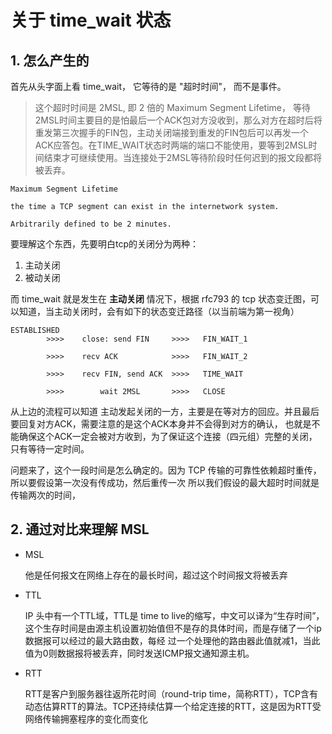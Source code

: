 # 关于 time_wait 状态

## 1. 怎么产生的

首先从头字面上看 time_wait， 它等待的是 "超时时间"， 而不是事件。

>这个超时时间是 2MSL, 即 2 倍的 Maximum Segment Lifetime， 等待2MSL时间主要目的是怕最后一个ACK包对方没收到，那么对方在超时后将重发第三次握手的FIN包，主动关闭端接到重发的FIN包后可以再发一个ACK应答包。在TIME_WAIT状态时两端的端口不能使用，要等到2MSL时间结束才可继续使用。当连接处于2MSL等待阶段时任何迟到的报文段都将被丢弃。

```
Maximum Segment Lifetime

the time a TCP segment can exist in the internetwork system.  

Arbitrarily defined to be 2 minutes.
```

要理解这个东西，先要明白tcp的关闭分为两种：
1. 主动关闭
2. 被动关闭

而 time_wait 就是发生在 **主动关闭** 情况下，根据 rfc793 的 tcp 状态变迁图，可以知道，当主动关闭时，会有如下的状态变迁路径（以当前端为第一视角）

```
ESTABLISHED  
        >>>>    close: send FIN     >>>>   FIN_WAIT_1  

        >>>>    recv ACK            >>>>   FIN_WAIT_2

        >>>>    recv FIN, send ACK  >>>>   TIME_WAIT

        >>>>        wait 2MSL       >>>>   CLOSE
```        

从上边的流程可以知道 主动发起关闭的一方，主要是在等对方的回应。并且最后要回复对方ACK，需要注意的是这个ACK本身并不会得到对方的确认，
也就是不能确保这个ACK一定会被对方收到，为了保证这个连接（四元组）完整的关闭，只有等待一定时间。

问题来了，这个一段时间是怎么确定的。因为 TCP 传输的可靠性依赖超时重传，所以要假设第一次没有传成功，然后重传一次
所以我们假设的最大超时时间就是传输两次的时间，


## 2. 通过对比来理解 MSL

* MSL
  
    他是任何报文在网络上存在的最长时间，超过这个时间报文将被丢弃

* TTL
  
    IP 头中有一个TTL域，TTL是 time to live的缩写，中文可以译为“生存时间”，这个生存时间是由源主机设置初始值但不是存的具体时间，而是存储了一个ip数据报可以经过的最大路由数，每经 过一个处理他的路由器此值就减1，当此值为0则数据报将被丢弃，同时发送ICMP报文通知源主机。

* RTT

    RTT是客户到服务器往返所花时间（round-trip time，简称RTT），TCP含有动态估算RTT的算法。TCP还持续估算一个给定连接的RTT，这是因为RTT受网络传输拥塞程序的变化而变化